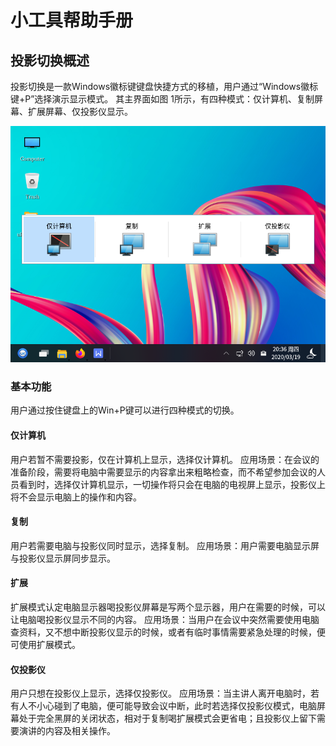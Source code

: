 # 小工具帮助手册
## 投影切换概述
投影切换是一款Windows徽标键键盘快捷方式的移植，用户通过“Windows徽标键+P”选择演示显示模式。
其主界面如图 1所示，有四种模式：仅计算机、复制屏幕、扩展屏幕、仅投影仪显示。


![图 1 投影切换主界面-big](image/1.png)
### 基本功能
用户通过按住键盘上的Win+P键可以进行四种模式的切换。
#### 仅计算机
用户若暂不需要投影，仅在计算机上显示，选择仅计算机。
应用场景：在会议的准备阶段，需要将电脑中需要显示的内容拿出来粗略检查，而不希望参加会议的人员看到时，选择仅计算机显示，一切操作将只会在电脑的电视屏上显示，投影仪上将不会显示电脑上的操作和内容。
#### 复制
用户若需要电脑与投影仪同时显示，选择复制。
应用场景：用户需要电脑显示屏与投影仪显示屏同步显示。
#### 扩展
扩展模式认定电脑显示器喝投影仪屏幕是写两个显示器，用户在需要的时候，可以让电脑喝投影仪显示不同的内容。
应用场景：当用户在会议中突然需要使用电脑查资料，又不想中断投影仪显示的时候，或者有临时事情需要紧急处理的时候，便可使用扩展模式。
#### 仅投影仪
用户只想在投影仪上显示，选择仅投影仪。
应用场景：当主讲人离开电脑时，若有人不小心碰到了电脑，便可能导致会议中断，此时若选择仅投影仪模式，电脑屏幕处于完全黑屏的关闭状态，相对于复制喝扩展模式会更省电；且投影仪上留下需要演讲的内容及相关操作。
